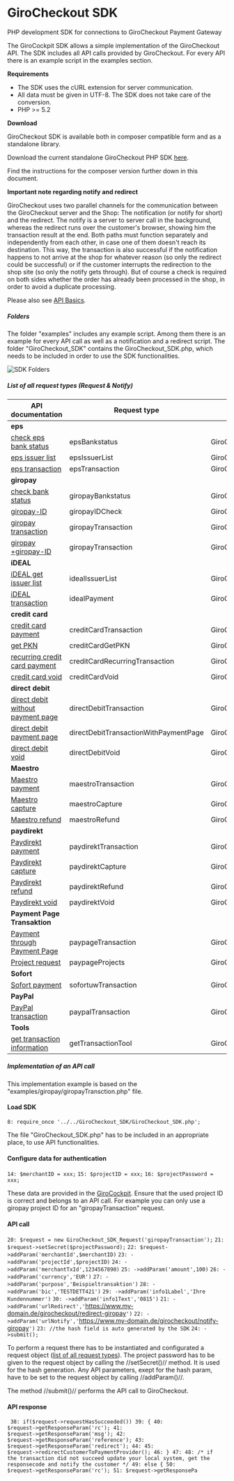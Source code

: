# GiroCheckout SDK

PHP development SDK for connections to GiroCheckout Payment Gateway

The GiroCockpit SDK allows a simple implementation of the GiroCheckout API. The SDK includes all API calls provided by GiroCheckout. 
For every API there is an example script in the examples section.

__Requirements__

- The SDK uses the cURL extension for server communication.
- All data must be given in UTF-8. The SDK does not take care of the conversion.
- PHP >= 5.2

__Download__

GiroCheckout SDK is available both in composer compatible form and as a standalone library.

Download the current standalone GiroCheckout PHP SDK [here](http://api.girocheckout.de/en:phpsdk:start).

Find the instructions for the composer version further down in this document.

__Important note regarding notify and redirect__

GiroCheckout uses two parallel channels for the communication between the GiroCheckout server and the Shop: The notification (or notify for short) and the redirect. The notify is a server to server call in the background, whereas the redirect runs over the customer's browser, showing him the transaction result at the end. Both paths must function separately and independently from each other, in case one of them doesn't reach its destination. This way, the transaction is also successful if the notification happens to not arrive at the shop for whatever reason (so only the redirect could be successful) or if the customer interrupts the redirection to the shop site (so only the notify gets through). But of course a check is required on both sides whether the order has already been processed in the shop, in order to avoid a duplicate processing.

Please also see [API Basics](http://api.girocheckout.de/en:girocheckout:general:start).

##### Folders

The folder "examples" includes any example script. Among them there is
an example for every API call as well as a notification and a redirect
script. The folder "GiroCheckout\_SDK" contains the
GiroCheckout\_SDK.php, which needs to be included in order to use the
SDK functionalities.

![SDK Folders](/../documentation/docfiles/SDK_git_folders.png?raw=true)

##### List of all request types (Request & Notify)

| API documentation                                            | Request type                          | Object name                                                |
| ------------------------------------------------------------ | ------------------------------------- | ---------------------------------------------------------- |
| **eps**                                                      |                                       |                                                            |
| [check eps bank status](en:girocheckout:eps:start#check_bankstatus "wikilink") | epsBankstatus                         | GiroCheckout\_SDK\_EpsBankstatus()                         |
| [eps issuer list](en:girocheckout:eps:start#eps_issuer_bank_request "wikilink") | epsIssuerList                         | GiroCheckout\_SDK\_EpsIssuerList()                         |
| [eps transaction](en:girocheckout:eps:start#initialise_eps_payment "wikilink") | epsTransaction                        | GiroCheckout\_SDK\_EpsTransaction()                        |
| **giropay**                                                  |                                       |                                                            |
| [check bank status](en:girocheckout:giropay:start#check_bankstatus "wikilink") | giropayBankstatus                     | GiroCheckout\_SDK\_GiropayBankstatus()                     |
| [giropay-ID](en:girocheckout:giropay:start#initialise_giropay_payment "wikilink") | giropayIDCheck                        | GiroCheckout\_SDK\_GiropayIDCheck()                        |
| [giropay transaction](en:girocheckout:giropay:start#initialise_giropay_payment "wikilink") | giropayTransaction                    | GiroCheckout\_SDK\_GiropayTransaction()                    |
| [giropay +giropay-ID](en:girocheckout:giropay:start#initialise_giropay_payment "wikilink") | giropayTransaction                    | GiroCheckout\_SDK\_GiropayTransaction()                    |
| **iDEAL**                                                    |                                       |                                                            |
| [iDEAL get issuer list](en:girocheckout:ideal:start#ideal_issuer_bank_request "wikilink") | idealIssuerList                       | GiroCheckout\_SDK\_IdealIssuerList()                       |
| [iDEAL transaction](en:girocheckout:ideal:start#initialise_ideal_payment "wikilink") | idealPayment                          | GiroCheckout\_SDK\_IdealPayment()                          |
| **credit card**                                              |                                       |                                                            |
| [credit card payment](en:girocheckout:creditcard:start#initialise_credit_card_payment "wikilink") | creditCardTransaction                 | GiroCheckout\_SDK\_CreditCardTransaction()                 |
| [get PKN](en:girocheckout:creditcard:start#pseudo_card_number_pkn "wikilink") | creditCardGetPKN                      | GiroCheckout\_SDK\_CreditCardGetPKN()                      |
| [recurring credit card payment](en:girocheckout:creditcard:start#recurring_credit_card_payment "wikilink") | creditCardRecurringTransaction        | GiroCheckout\_SDK\_CreditCardRecurringTransaction()        |
| [credit card void](en:girocheckout:creditcard:start#void "wikilink") | creditCardVoid                        | GiroCheckout\_SDK\_CreditCardVoid()                        |
| **direct debit**                                             |                                       |                                                            |
| [direct debit without payment page](en:girocheckout:directdebit:start#direct_debit_without_payment_page "wikilink") | directDebitTransaction                | GiroCheckout\_SDK\_DirectDebitTransaction()                |
| [direct debit payment page](en:girocheckout:directdebit:start#initialise_direct_debit_payment_with_payment_page "wikilink") | directDebitTransactionWithPaymentPage | GiroCheckout\_SDK\_DirectDebitTransactionWithPaymentPage() |
| [direct debit void](en:girocheckout:directdebit:start#void "wikilink") | directDebitVoid                       | GiroCheckout\_SDK\_DirectDebitVoid()                       |
| **Maestro**                                                  |                                       |                                                            |
| [Maestro payment](en:girocheckout:maestro:start#initialize_maestro_payment "wikilink") | maestroTransaction                    | GiroCheckout\_SDK\_MaestroTransaction()                    |
| [Maestro capture](en:girocheckout:maestro:start#capture "wikilink") | maestroCapture                        | GiroCheckout\_SDK\_MaestroCapture()                        |
| [Maestro refund](en:girocheckout:maestro:start#refund "wikilink") | maestroRefund                         | GiroCheckout\_SDK\_MaestroRefund()                         |
| **paydirekt**                                                |                                       |                                                            |
| [Paydirekt payment](en:girocheckout:paydirekt:start#initialization_of_a_paydirekt_payment "wikilink") | paydirektTransaction                  | GiroCheckout\_SDK\_PaydirektTransaction()                  |
| [Paydirekt capture](en:girocheckout:paydirekt:start#capture "wikilink") | paydirektCapture                      | GiroCheckout\_SDK\_PaydirektCapture()                      |
| [Paydirekt refund](en:girocheckout:paydirekt:start#refund "wikilink") | paydirektRefund                       | GiroCheckout\_SDK\_PaydirektRefund()                       |
| [Paydirekt void](en:girocheckout:paydirekt:start#void "wikilink") | paydirektVoid                         | GiroCheckout\_SDK\_PaydirektVoid()                         |
| **Payment Page Transaktion**                                 |                                       |                                                            |
| [Payment through Payment Page](en:girocheckout:paypage:start#payment_initialization_through_the_payment_page "wikilink") | paypageTransaction                    | GiroCheckout\_SDK\_PaypageTransaction()                    |
| [Project request](en:girocheckout:paypage:start#project_request "wikilink") | paypageProjects                       | GiroCheckout\_SDK\_PaypageProjects()                       |
| **Sofort**                                                   |                                       |                                                            |
| [Sofort payment](en:girocheckout:sofortuw:start#initialization_of_a_sofort_payment "wikilink") | sofortuwTransaction                   | GiroCheckout\_SDK\_SofortUwTransaction()                   |
| **PayPal**                                                   |                                       |                                                            |
| [PayPal transaction](en:girocheckout:paypal:start#initialise_paypal_payment "wikilink") | paypalTransaction                     | GiroCheckout\_SDK\_PaypalTransaction()                     |
| **Tools**                                                    |                                       |                                                            |
| [get transaction information](en:tools:transaction_status "wikilink") | getTransactionTool                    | GiroCheckout\_SDK\_Tools\_GetTransaction()                 |

##### Implementation of an API call

This implementation example is based on the
"examples/giropay/giropayTransction.php" file.

#### Load SDK

`8: require_once '../../GiroCheckout_SDK/GiroCheckout_SDK.php';`

The file "GiroCheckout\_SDK.php" has to be included in an appropriate
place, to use API functionalities.

#### Configure data for authentication

`14: $merchantID = xxx;` `15: $projectID = xxx;` `16: $projectPassword =
xxx;`

These data are provided in the
[GiroCockpit](https://www.girocockpit.de "wikilink"). Ensure that the
used project ID is correct and belongs to an API call. For example you
can only use a giropay project ID for an "giropayTransaction" request.

#### API call

`20: $request = new GiroCheckout_SDK_Request('giropayTransaction');`
`21: $request->setSecret($projectPassword);` `22:
$request->addParam('merchantId',$merchantID)` `23:
->addParam('projectId',$projectID)` `24:
->addParam('merchantTxId',1234567890)` `25: ->addParam('amount',100)`
`26: ->addParam('currency','EUR')` `27:
->addParam('purpose','Beispieltransaktion')` `28:
->addParam('bic','TESTDETT421')` `29: ->addParam('info1Label','Ihre
Kundennummer')` `30: ->addParam('info1Text','0815')` `21:
->addParam('urlRedirect','`<https://www.my-domain.de/girocheckout/redirect-giropay>`')`
`22:
->addParam('urlNotify','`<https://www.my-domain.de/girocheckout/notify-giropay>`')`
`23: //the hash field is auto generated by the SDK` `24: ->submit();`

To perform a request there has to be instantiated and configurated a
request object ([list of all request
types](en:phpsdk:phpsdk:request_types_list "wikilink")). The project
password has to be given to the request object by calling the
//setSecret()// method. It is used for the hash generation. Any API
parameters, exept for the hash param, have to be set to the request
object by calling //addParam()//.

The method //submit()// performs the API call to GiroCheckout.

#### API response

<code php> 38: if($request-\>requestHasSucceeded()) 39: { 40:
$request-\>getResponseParam('rc'); 41:
$request-\>getResponseParam('msg'); 42:
$request-\>getResponseParam('reference'); 43:
$request-\>getResponseParam('redirect'); 44: 45:
$request-\>redirectCustomerToPaymentProvider(); 46: } 47: 48: /\* if the
transaction did not succeed update your local system, get the
responsecode and notify the customer \*/ 49: else { 50:
$request-\>getResponseParam('rc'); 51: $request-\>getResponsePa